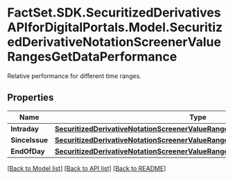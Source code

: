 # FactSet.SDK.SecuritizedDerivativesAPIforDigitalPortals.Model.SecuritizedDerivativeNotationScreenerValueRangesGetDataPerformance
Relative performance for different time ranges.

## Properties

Name | Type | Description | Notes
------------ | ------------- | ------------- | -------------
**Intraday** | [**SecuritizedDerivativeNotationScreenerValueRangesGetDataPerformanceIntraday**](SecuritizedDerivativeNotationScreenerValueRangesGetDataPerformanceIntraday.md) |  | [optional] 
**SinceIssue** | [**SecuritizedDerivativeNotationScreenerValueRangesGetDataPerformanceSinceIssue**](SecuritizedDerivativeNotationScreenerValueRangesGetDataPerformanceSinceIssue.md) |  | [optional] 
**EndOfDay** | [**SecuritizedDerivativeNotationScreenerValueRangesGetDataPerformanceEndOfDay**](SecuritizedDerivativeNotationScreenerValueRangesGetDataPerformanceEndOfDay.md) |  | [optional] 

[[Back to Model list]](../README.md#documentation-for-models) [[Back to API list]](../README.md#documentation-for-api-endpoints) [[Back to README]](../README.md)

